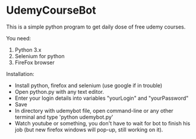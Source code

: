 # UdemyCourseBot
This is a simple python program to get daily dose of free udemy courses.

You need:
1. Python 3.x
2. Selenium for python
3. FireFox browser

Installation:
- Install python, firefox and selenium (use google if in trouble)
- Open python.py with any text editor.
- Enter your login details into variables "yourLogin" and "yourPassword"
- Save
- In directory with udemybot file, open command-line or any other terminal and type 'python udemybot.py'
- Watch youtube or something, you don't have to wait for bot to finish his job (but new firefox windows will pop-up, still working on it).
